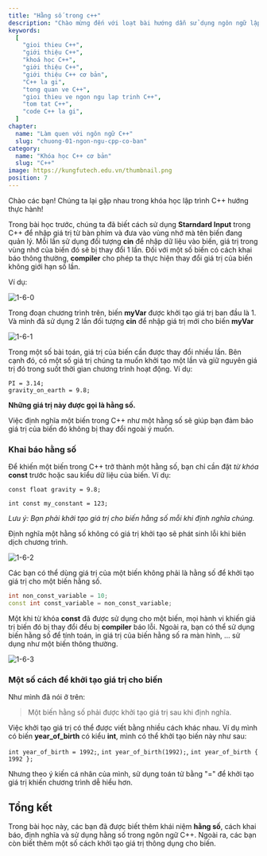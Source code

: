 ```yaml
---
title: "Hằng số trong c++"
description: "Chào mừng đến với loạt bài hướng dẫn sử dụng ngôn ngữ lập trình C++! Loạt bài hướng dẫn này được thiết kế cho những người chưa hoặc biết một ít lập trình."
keywords:
  [
    "gioi thieu C++",
    "giới thiệu C++",
    "khoá học C++",
    "giới thiệu C++",
    "giới thiệu C++ cơ bản",
    "C++ la gi",
    "tong quan ve C++",
    "gioi thieu ve ngon ngu lap trinh C++",
    "tom tat C++",
    "code C++ la gi",
  ]
chapter:
  name: "Làm quen với ngôn ngữ C++"
  slug: "chuong-01-ngon-ngu-cpp-co-ban"
category:
  name: "Khóa học C++ cơ bản"
  slug: "C++"
image: https://kungfutech.edu.vn/thumbnail.png
position: 7
---
```


Chào các bạn! Chúng ta lại gặp nhau trong khóa học lập trình C++ hướng thực hành!

Trong bài học trước, chúng ta đã biết cách sử dụng **Starndard Input** trong C++ để nhập giá trị từ bàn phím và đưa vào vùng nhớ mà tên biến đang quản lý. Mỗi lần sử dụng đối tượng **cin** để nhập dữ liệu vào biến, giá trị trong vùng nhớ của biến đó sẽ bị thay đổi 1 lần. Đối với một số biến có cách khai báo thông thường, **compiler** cho phép ta thực hiện thay đổi giá trị của biến không giới hạn số lần.

Ví dụ:

![1-6-0](https://github.com/daynhauhoc/cppcoban/assets/88678933/8d2afb1c-34f1-487a-81dc-a853d8b856c8)

Trong đoạn chương trình trên, biến **myVar** được khởi tạo giá trị ban đầu là 1. Và mình đã sử dụng 2 lần đối tượng **cin** để nhập giá trị mới cho biến **myVar**

![1-6-1](https://github.com/daynhauhoc/cppcoban/assets/88678933/0e28c027-f235-46da-ac29-bf8391c885b9)

Trong một số bài toán, giá trị của biến cần được thay đổi nhiều lần. Bên cạnh đó, có một số giá trị chúng ta muốn khởi tạo một lần và giữ nguyên giá trị đó trong suốt thời gian chương trình hoạt động. Ví dụ:

`PI = 3.14;`  
`gravity_on_earth = 9.8;`

**Những giá trị này được gọi là hằng số.**

Việc định nghĩa một biến trong C++ như một hằng số sẽ giúp bạn đảm bảo giá trị của biến đó không bị thay đổi ngoài ý muốn.

### Khai báo hằng số

Để khiến một biến trong C++ trở thành một hằng số, bạn chỉ cần đặt _từ khóa_ **const** trước hoặc sau kiểu dữ liệu của biến. Ví dụ:

`const float gravity = 9.8;`

`int const my_constant = 123;`

_Lưu ý: Bạn phải khởi tạo giá trị cho biến hằng số mỗi khi định nghĩa chúng._

Định nghĩa một hằng số không có giá trị khởi tạo sẽ phát sinh lỗi khi biên dịch chương trình.

![1-6-2](https://github.com/daynhauhoc/cppcoban/assets/88678933/b2ec3e73-4610-489a-b70f-6e4e34c2e300)

Các bạn có thể dùng giá trị của một biến không phải là hằng số để khởi tạo giá trị cho một biến hằng số.

```cpp
int non_const_variable = 10;
const int const_variable = non_const_variable;
```

Một khi từ khóa **const** đã được sử dụng cho một biến, mọi hành vi khiến giá trị biến đó bị thay đổi đều bị **compiler** báo lỗi. Ngoài ra, bạn có thể sử dụng biến hằng số để tính toán, in giá trị của biến hằng số ra màn hình, ... sử dụng như một biến thông thường.

![1-6-3](https://github.com/daynhauhoc/cppcoban/assets/88678933/de898614-778e-4f57-9ad6-31c4c6e26b6e)

### Một số cách để khởi tạo giá trị cho biến

Như mình đã nói ở trên:

> Một biến hằng số phải được khởi tạo giá trị sau khi định nghĩa.

Việc khởi tạo giá trị có thể được viết bằng nhiều cách khác nhau. Ví dụ mình có biến **year_of_birth** có kiểu **int**, mình có thể khởi tạo biến này như sau:

`int year_of_birth = 1992;`, `int year_of_birth(1992);`, `int year_of_birth { 1992 };`

Nhưng theo ý kiến cá nhân của mình, sử dụng toán tử bằng "=" để khởi tạo giá trị khiến chương trình dễ hiểu hơn.

## Tổng kết

Trong bài học này, các bạn đã được biết thêm khái niệm **hằng số**, cách khai báo, định nghĩa và sử dụng hằng số trong ngôn ngữ C++. Ngoài ra, các bạn còn biết thêm một số cách khởi tạo giá trị thông dụng cho biến.
